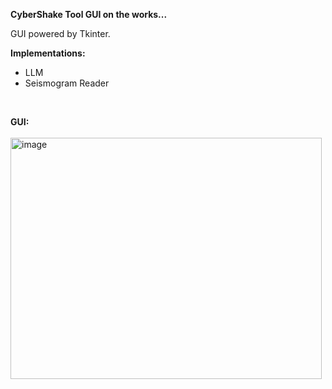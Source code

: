 **CyberShake Tool GUI on the works...**

GUI powered by Tkinter. 
<br>

**Implementations:**
  - LLM
  - Seismogram Reader
<br> 


**GUI:**
<br><br>
<img width="498" height="386" alt="image" src="https://github.com/user-attachments/assets/a3f40b53-2a06-4bea-9f8b-38b069c2d07a" />


